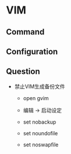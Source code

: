 # VIM

## Command

## Configuration

## Question

  + 禁止VIM生成备份文件

    - open gvim

    - 编辑 -> 启动设定

    - set nobackup

    - set noundofile

    - set noswapfile
 